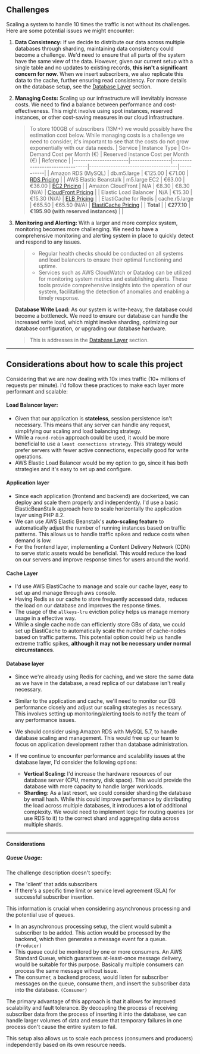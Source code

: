 ## Challenges
Scaling a system to handle 10 times the traffic is not without its challenges. Here are some potential issues we might encounter:

1. **Data Consistency:** If we decide to distribute our data across multiple databases through sharding, maintaining data consistency could become a challenge. We'd need to ensure that all parts of the system have the same view of the data. However, given our current setup with a single table and no updates to existing records, **this isn't a significant concern for now**. When we insert subscribers, we also replicate this data to the cache, further ensuring read consistency. For more details on the database setup, see the [Database Layer](#database-layer) section.

2. **Managing Costs:** Scaling up our infrastructure will inevitably increase costs. We need to find a balance between performance and cost-effectiveness. This might involve using spot instances, reserved instances, or other cost-saving measures in our cloud infrastructure.

    > To store 100GB of subscribers (13M+) we would possibly have the estimation cost below. While managing costs is a challenge we need to consider, it's important to see that the costs do not grow exponentially with our data needs.
    > | Service               | Instance Type   | On-Demand Cost per Month (€)   | Reserved Instance Cost per Month (€) | Reference |
    > |-----------------------|-----------------|--------------------------------|-------------------------------------|-----------|
    > | Amazon RDS (MySQL)    | db.m5.large     | €125.00                        | €71.00                               | [RDS Pricing](https://aws.amazon.com/rds/mysql/pricing/) |
    > | AWS Elastic Beanstalk | m5.large EC2    | €63.00                         | €36.00                               | [EC2 Pricing](https://aws.amazon.com/ec2/pricing/on-demand/) |
    > | Amazon CloudFront     | N/A             | €8.30                          | €8.30  (N/A)                         | [CloudFront Pricing](https://aws.amazon.com/cloudfront/pricing/) |
    > | Elastic Load Balancer | N/A             | €15.30                         | €15.30 (N/A)                         | [ELB Pricing](https://aws.amazon.com/elasticloadbalancing/pricing/) |
    > | ElastiCache for Redis | cache.r5.large  | €65.50                         | €65.50 (N/A)                         | [ElastiCache Pricing](https://aws.amazon.com/elasticache/pricing/) |
    > | **Total**             |                 | **€277.10**                     | **€195.90 (with reserved instances)** | |



3. **Monitoring and Alerting:** With a larger and more complex system, monitoring becomes more challenging. We need to have a comprehensive monitoring and alerting system in place to quickly detect and respond to any issues.
    > - Regular health checks should be conducted on all systems and load balancers to ensure their optimal functioning and uptime.
    > - Services such as AWS CloudWatch or Datadog can be utilized for monitoring system metrics and establishing alerts. These tools provide comprehensive insights into the operation of our system, facilitating the detection of anomalies and enabling a timely response.

    **Database Write Load:** As our system is write-heavy, the database could become a bottleneck. We need to ensure our database can handle the increased write load, which might involve sharding, optimizing our database configuration, or upgrading our database hardware.
    > This is addresses in the [Database Layer](#database-layer) section.

---------

## Considerations about how to scale this project

Considering that we are now dealing with 10x imes traffic (10+ millions of requests per minute). I'd follow these practices to make each layer more performant and scalable:


#### Load Balancer layer: 
- Given that our application is **stateless**, session persistence isn't necessary. This means that any server can handle any request, simplifying our scaling and load balancing strategy. 
- While a `round-robin` approach could be used, it would be more beneficial to use a `least connections strategy`. 
This strategy would prefer servers with fewer active connections, especially good for write operations. 
- AWS Elastic Load Balancer would be my option to go, since it has both strategies and it's easy to set up and configure.


#### Application layer
- Since each application (frontend and backend) are dockerized, we can deploy and scale them properly and independently. I'd use a basic ElasticBeanStalk approach here to scale horizontally the application layer using PHP 8.2.
- We can use AWS Elastic Beanstalk's **auto-scaling feature** to automatically adjust the number of running instances based on traffic patterns. This allows us to handle traffic spikes and reduce costs when demand is low.
- For the frontend layer, implementing a Content Delivery Network (CDN) to serve static assets would be beneficial. This would reduce the load on our servers and improve response times for users around the world.


#### Cache Layer
- I'd use AWS ElastiCache to manage and scale our cache layer, easy to set up and manage through aws console.
- Having Redis as our cache to store frequently accessed data, reduces the load on our database and improves the response times.
- The usage of the `allkeys-lru` eviction policy helps us manage memory usage in a effective way.
- While a single cache node can efficiently store GBs of data, we could set up ElastiCache to automatically scale the number of cache-nodes based on traffic patterns. This potential option could help us handle extreme traffic spikes, **although it may not be necessary under normal circumstances**.

#### Database layer
- Since we're already using Redis for caching, and we store the same data as we have in the database, a read replica of our database isn't really necessary.
- Similar to the application and cache, we'll need to monitor our DB performance closely and adjust our scaling strategies as necessary. This involves setting up monitoring/alerting tools to notify the team of any performance issues.
- We should consider using Amazon RDS with MySQL 5.7, to handle database scaling and management. This would free up our team to focus on application development rather than database administration.

- If we continue to encounter performance and scalability issues at the database layer, I'd consider the following options:
    - **Vertical Scaling:** I'd increase the hardware resources of our database server (CPU, memory, disk space). This would provide the database with more capacity to handle larger workloads.
    - **Sharding:** As a last resort, we could consider sharding the database by email hash. While this could improve performance by distributing the load across multiple databases, it introduces **a lot** of additional complexity. We would need to implement logic for routing queries (or use RDS to it) to the correct shard and aggregating data across multiple shards.

---------

#### Considerations

##### Queue Usage:
The challenge description doesn't specify:
- The 'client' that adds subscribers
- If there's a specific time limit or service level agreement (SLA) for successful subscriber insertion. 
    
This information is crucial when considering asynchronous processing and the potential use of queues.

- In an asynchronous processing setup, the client would submit a subscriber to be added. This action would be processed by the backend, which then generates a message event for a queue. `(Producer)`
- This queue could be monitored by one or more consumers. An AWS Standard Queue, which guarantees at-least-once message delivery, would be suitable for this purpose. Basically multiple consumers can process the same message without issue.
- The consumer, a backend process, would listen for subscriber messages on the queue, consume them, and insert the subscriber data into the database. `(Consumer)`

The primary advantage of this approach is that it allows for improved scalability and fault tolerance. By decoupling the process of receiving subscriber data from the process of inserting it into the database, we can handle larger volumes of data and ensure that temporary failures in one process don't cause the entire system to fail. 

This setup also allows us to scale each process (consumers and producers) independently based on its own resource needs.

